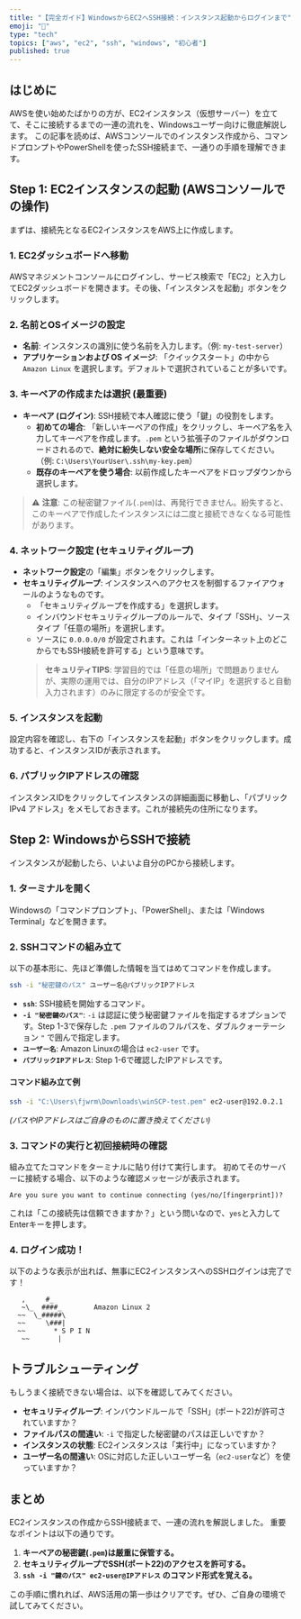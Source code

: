 ```yaml
---
title: "【完全ガイド】WindowsからEC2へSSH接続：インスタンス起動からログインまで"
emoji: "🪼"
type: "tech"
topics: ["aws", "ec2", "ssh", "windows", "初心者"]
published: true
---
```


## はじめに

AWSを使い始めたばかりの方が、EC2インスタンス（仮想サーバー）を立てて、そこに接続するまでの一連の流れを、Windowsユーザー向けに徹底解説します。
この記事を読めば、AWSコンソールでのインスタンス作成から、コマンドプロンプトやPowerShellを使ったSSH接続まで、一通りの手順を理解できます。

## Step 1: EC2インスタンスの起動 (AWSコンソールでの操作)

まずは、接続先となるEC2インスタンスをAWS上に作成します。

### 1. EC2ダッシュボードへ移動
AWSマネジメントコンソールにログインし、サービス検索で「EC2」と入力してEC2ダッシュボードを開きます。その後、「インスタンスを起動」ボタンをクリックします。

### 2. 名前とOSイメージの設定
- **名前**: インスタンスの識別に使う名前を入力します。（例: `my-test-server`）
- **アプリケーションおよび OS イメージ**: 「クイックスタート」の中から `Amazon Linux` を選択します。デフォルトで選択されていることが多いです。

### 3. キーペアの作成または選択 (最重要)
- **キーペア (ログイン)**: SSH接続で本人確認に使う「鍵」の役割をします。
    - **初めての場合**: 「新しいキーペアの作成」をクリックし、キーペア名を入力してキーペアを作成します。`.pem` という拡張子のファイルがダウンロードされるので、**絶対に紛失しない安全な場所**に保存してください。（例: `C:\Users\YourUser\.ssh\my-key.pem`）
    - **既存のキーペアを使う場合**: 以前作成したキーペアをドロップダウンから選択します。

> ⚠️ **注意**: この秘密鍵ファイル(`.pem`)は、再発行できません。紛失すると、このキーペアで作成したインスタンスには二度と接続できなくなる可能性があります。

### 4. ネットワーク設定 (セキュリティグループ)
- **ネットワーク設定**の「編集」ボタンをクリックします。
- **セキュリティグループ**: インスタンスへのアクセスを制御するファイアウォールのようなものです。
    - 「セキュリティグループを作成する」を選択します。
    - インバウンドセキュリティグループのルールで、タイプ「SSH」、ソースタイプ「任意の場所」を選択します。
    - ソースに `0.0.0.0/0` が設定されます。これは「インターネット上のどこからでもSSH接続を許可する」という意味です。
    > **セキュリティTIPS**: 学習目的では「任意の場所」で問題ありませんが、実際の運用では、自分のIPアドレス（「マイIP」を選択すると自動入力されます）のみに限定するのが安全です。

### 5. インスタンスを起動
設定内容を確認し、右下の「インスタンスを起動」ボタンをクリックします。成功すると、インスタンスIDが表示されます。

### 6. パブリックIPアドレスの確認
インスタンスIDをクリックしてインスタンスの詳細画面に移動し、「パブリック IPv4 アドレス」をメモしておきます。これが接続先の住所になります。

## Step 2: WindowsからSSHで接続

インスタンスが起動したら、いよいよ自分のPCから接続します。

### 1. ターミナルを開く
Windowsの「コマンドプロンプト」、「PowerShell」、または「Windows Terminal」などを開きます。

### 2. SSHコマンドの組み立て
以下の基本形に、先ほど準備した情報を当てはめてコマンドを作成します。

```bash
ssh -i "秘密鍵のパス" ユーザー名@パブリックIPアドレス
```

- **`ssh`**: SSH接続を開始するコマンド。
- **`-i "秘密鍵のパス"`**: `-i` は認証に使う秘密鍵ファイルを指定するオプションです。Step 1-3で保存した `.pem` ファイルのフルパスを、ダブルクォーテーション `"` で囲んで指定します。
- **`ユーザー名`**: Amazon Linuxの場合は `ec2-user` です。
- **`パブリックIPアドレス`**: Step 1-6で確認したIPアドレスです。

#### コマンド組み立て例
```bash
ssh -i "C:\Users\fjwrm\Downloads\winSCP-test.pem" ec2-user@192.0.2.1
```
*(パスやIPアドレスはご自身のものに置き換えてください)*

### 3. コマンドの実行と初回接続時の確認
組み立てたコマンドをターミナルに貼り付けて実行します。
初めてそのサーバーに接続する場合、以下のような確認メッセージが表示されます。

```
Are you sure you want to continue connecting (yes/no/[fingerprint])?
```
これは「この接続先は信頼できますか？」という問いなので、`yes`と入力してEnterキーを押します。

### 4. ログイン成功！
以下のような表示が出れば、無事にEC2インスタンスへのSSHログインは完了です！

```
   ,     #_
   ~\_  ####_        Amazon Linux 2
  ~~  \_#####\
  ~~     \###|
  ~~       * S P I N
   ~~       |
```

## トラブルシューティング

もしうまく接続できない場合は、以下を確認してみてください。

- **セキュリティグループ**: インバウンドルールで「SSH」(ポート22)が許可されていますか？
- **ファイルパスの間違い**: `-i` で指定した秘密鍵のパスは正しいですか？
- **インスタンスの状態**: EC2インスタンスは「実行中」になっていますか？
- **ユーザー名の間違い**: OSに対応した正しいユーザー名（`ec2-user`など）を使っていますか？

## まとめ

EC2インスタンスの作成からSSH接続まで、一連の流れを解説しました。
重要なポイントは以下の通りです。

1.  **キーペアの秘密鍵(`.pem`)は厳重に保管する。**
2.  **セキュリティグループでSSH(ポート22)のアクセスを許可する。**
3.  **`ssh -i "鍵のパス" ec2-user@IPアドレス` のコマンド形式を覚える。**

この手順に慣れれば、AWS活用の第一歩はクリアです。ぜひ、ご自身の環境で試してみてください。
　
 
 